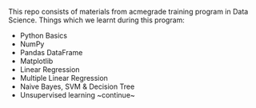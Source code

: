 This repo consists of materials from acmegrade training program in Data Science.
Things which we learnt during this program:
- Python Basics
- NumPy
- Pandas DataFrame
- Matplotlib
- Linear Regression
- Multiple Linear Regression
- Naive Bayes, SVM & Decision Tree
- Unsupervised learning
  ~continue~
